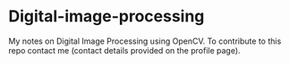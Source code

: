 # Digital-image-processing

My notes on Digital Image Processing using OpenCV. To contribute to this repo contact me (contact details provided on the profile page).
